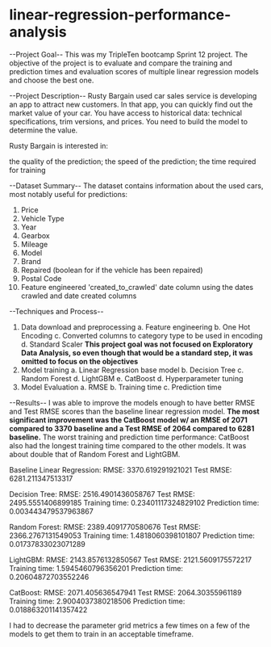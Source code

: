 # linear-regression-performance-analysis

--Project Goal--
This was my TripleTen bootcamp Sprint 12 project. The objective of the project is to evaluate and compare the training and prediction times and evaluation scores of multiple linear regression models and choose the best one.

--Project Description--
Rusty Bargain used car sales service is developing an app to attract new customers. In that app, you can quickly find out the market value of your car. You have access to historical data: technical specifications, trim versions, and prices. You need to build the model to determine the value.

Rusty Bargain is interested in:

the quality of the prediction;
the speed of the prediction;
the time required for training

--Dataset Summary--
The dataset contains information about the used cars, most notably useful for predictions:

1. Price
2. Vehicle Type
3. Year
4. Gearbox
5. Mileage
6. Model
7. Brand
8. Repaired (boolean for if the vehicle has been repaired)
9. Postal Code
10. Feature engineered 'created_to_crawled' date column using the dates crawled and date created columns



--Techniques and Process--
1. Data download and preprocessing
   a. Feature engineering
   b. One Hot Encoding
   c. Converted columns to category type to be used in encoding
   d. Standard Scaler
**This project goal was not focused on Exploratory Data Analysis, so even though that would be a standard step, it was omitted to focus on the objectives**
2. Model training
   a. Linear Regression base model
   b. Decision Tree
   c. Random Forest
   d. LightGBM
   e. CatBoost
   d. Hyperparameter tuning
3. Model Evaluation
   a. RMSE
   b. Training time
   c. Prediction time

--Results--
I was able to improve the models enough to have better RMSE and Test RMSE scores than the baseline linear regression model.
**The most significant improvement was the CatBoost model w/ an RMSE of 2071 compared to 3370 baseline and a Test RMSE of 2064 compared to 6281 baseline.**
The worst training and prediction time performance: CatBoost also had the longest training time compared to the other models. It was about double that of Random Forest and LightGBM.

Baseline Linear Regression:
RMSE: 3370.619291921021
Test RMSE: 6281.211347513317

Decision Tree:
RMSE: 2516.4901436058767
Test RMSE: 2495.5551406899185
Training time: 0.23401117324829102
Prediction time: 0.003443479537963867

Random Forest:
RMSE: 2389.4091770580676
Test RMSE: 2366.2767131549053
Training time: 1.4818060398101807
Prediction time: 0.01737833023071289

LightGBM:
RMSE: 2143.8576132850567
Test RMSE: 2121.5609175572217
Training time: 1.5945460796356201
Prediction time: 0.20604872703552246

CatBoost:
RMSE: 2071.405636547941
Test RMSE: 2064.30355961189
Training time: 2.9004037380218506
Prediction time: 0.018863201141357422

I had to decrease the parameter grid metrics a few times on a few of the models to get them to train in an acceptable timeframe.
